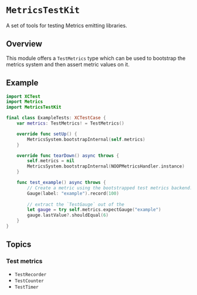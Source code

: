 # ``MetricsTestKit``

A set of tools for testing Metrics emitting libraries.

## Overview

This module offers a ``TestMetrics`` type which can be used to bootstrap the metrics system and then assert metric values on it.

## Example

```swift
import XCTest
import Metrics
import MetricsTestKit

final class ExampleTests: XCTestCase {
    var metrics: TestMetrics! = TestMetrics()

    override func setUp() {
        MetricsSystem.bootstrapInternal(self.metrics)
    }

    override func tearDown() async throws {
        self.metrics = nil
        MetricsSystem.bootstrapInternal(NOOPMetricsHandler.instance)
    }

    func test_example() async throws {
        // Create a metric using the bootstrapped test metrics backend:
        Gauge(label: "example").record(100)
        
        // extract the `TestGauge` out of the 
        let gauge = try self.metrics.expectGauge("example")
        gauge.lastValue?.shouldEqual(6)
    }
}
```

## Topics

### Test metrics

- ``TestRecorder``
- ``TestCounter``
- ``TestTimer``